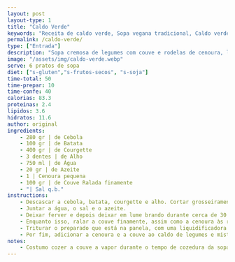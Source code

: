 ```yaml
---
layout: post
layout-type: 1
title: "Caldo Verde"
keywords: "Receita de caldo verde, Sopa vegana tradicional, Caldo verde com couve e cenoura, Como fazer caldo verde saudável, Sopa cremosa de legumes, Sopa vegana cremosa, Sopa de legumes com couve, Receita de sopa fácil e saudável, Sopa de cenoura e courgette, Sopa de legumes caseira, Receita de sopa de couve e batata, Sopa de legumes simples e nutritiva, Sopa vegana sem creme, Como fazer sopa cremosa de legumes, Sopa rápida com couve e cenoura, Sopa detox de legumes, Refeições veganas reconfortantes, Receitas de sopas leves e saudáveis, Como fazer sopa cremosa de legumes com varinha mágica, Dicas para sopas de inverno, caldo verde sem gordura animal, sopa com Couve Galega, Sopa tradicional, Sopa caseira, Sopa sem gordura animal, Sopa Vegetariana"
permalink: /caldo-verde/
type: ["Entrada"]
description: "Sopa cremosa de legumes com couve e rodelas de cenoura, leve e nutritiva"
image: "/assets/img/caldo-verde.webp"
serve: 6 pratos de sopa
diet: ["s-gluten","s-frutos-secos", "s-soja"]
time-total: 50
time-prepar: 10
time-confe: 40
calorias: 83.3
proteinas: 2.4
lipidos: 3.6
hidratos: 11.6
author: original
ingredients:
    - 280 gr | de Cebola
    - 100 gr | de Batata
    - 400 gr | de Courgette
    - 3 dentes | de Alho
    - 750 ml | de Água
    - 20 gr | de Azeite
    - 1 | Cenoura pequena
    - 100 gr | de Couve Ralada finamente
    - "| Sal q.b."
instructions:
    - Descascar a cebola, batata, courgette e alho. Cortar grosseiramente e colocá-los numa panela.
    - Juntar a água, o sal e o azeite.
    - Deixar ferver e depois deixar em lume brando durante cerca de 30 minutos até que tudo fique bem cozinhado.
    - Enquanto isso, ralar a couve finamente, assim como a cenoura às rodelas. Reservar.
    - Triturar o preparado que está na panela, com uma liquidificadora ou uma varinha mágica até obter um creme homogéneo.
    - Por fim, adicionar a cenoura e a couve ao caldo de legumes e misturar. Deixar cozinhar em lume por cerca de 10 min, até a cenoura e a couve estarem cozinhadas.
notes:
    - Costumo cozer a couve a vapor durante o tempo de cozedura da sopa.
---
```

